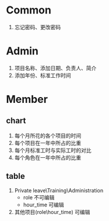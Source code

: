 # Common
1. 忘记密码、更改密码

# Admin
1. 项目名称、添加日期、负责人、简介
2. 添加年份、标准工作时间

# Member
## chart
1. 每个月所花的各个项目的时间
2. 每个项目在一年中所占的比重
3. 每个月标准工时与实际工时的对比
4. 每个角色在一年中所占的比重

## table
1. Private leave\Training\Administration 
    - role 不可编辑
    - hour_time 可编辑
2. 其他项目(role\hour_time) 可编辑




